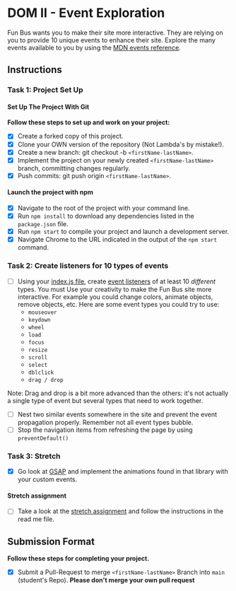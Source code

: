# DOM II - Event Exploration

Fun Bus wants you to make their site more interactive. They are relying on you
to provide 10 unique events to enhance their site. Explore the many events
available to you by using the
[MDN events reference](https://developer.mozilla.org/en-US/docs/Web/Events).

## Instructions

### Task 1: Project Set Up

#### Set Up The Project With Git

**Follow these steps to set up and work on your project:**

- [x] Create a forked copy of this project.
- [x] Clone your OWN version of the repository (Not Lambda's by mistake!).
- [x] Create a new branch: git checkout -b `<firstName-lastName>`.
- [x] Implement the project on your newly created `<firstName-lastName>` branch,
      committing changes regularly.
- [x] Push commits: git push origin `<firstName-lastName>`.

#### Launch the project with npm

- [x] Navigate to the root of the project with your command line.
- [x] Run `npm install` to download any dependencies listed in the
      `package.json` file.
- [x] Run `npm start` to compile your project and launch a development server.
- [x] Navigate Chrome to the URL indicated in the output of the `npm start`
      command.

### Task 2: Create listeners for 10 types of events

- [ ] Using your [index.js file](js/index.js), create
      [event listeners](https://developer.mozilla.org/en-US/docs/Web/Events) of
      at least 10 _different_ types. You must Use your creativity to make the
      Fun Bus site more interactive. For example you could change colors,
      animate objects, remove objects, etc. Here are some event types you could
      try to use:
  - `mouseover`
  - `keydown`
  - `wheel`
  - `load`
  - `focus`
  - `resize`
  - `scroll`
  - `select`
  - `dblclick`
  - `drag / drop`

Note: Drag and drop is a bit more advanced than the others: it's not actually a
single type of event but several types that need to work together.

- [ ] Nest two similar events somewhere in the site and prevent the event
      propagation properly. Remember not all event types bubble.
- [ ] Stop the navigation items from refreshing the page by using
      `preventDefault()`

### Task 3: Stretch

- [x] Go look at [GSAP](https://greensock.com/) and implement the animations
      found in that library with your custom events.

#### Stretch assignment

- [ ] Take a look at the [stretch assignment](stretch-assignment) and follow the
      instructions in the read me file.

## Submission Format

**Follow these steps for completing your project.**

- [x] Submit a Pull-Request to merge `<firstName-lastName>` Branch into `main`
      (student's Repo). **Please don't merge your own pull request**
